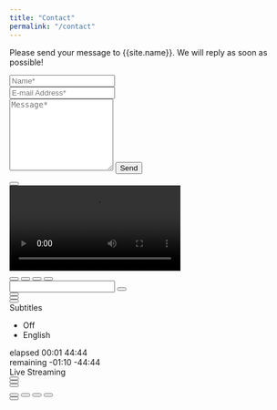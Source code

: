 ```yaml
---
title: "Contact"
permalink: "/contact"
---
```


<form action="https://formspree.io/{{site.email}}" method="POST">    
<p class="mb-4">Please send your message to {{site.name}}. We will reply as soon as possible!</p>
<div class="form-group row">
<div class="col-md-6">
<input class="form-control" type="text" name="name" placeholder="Name*" required>
</div>
<div class="col-md-6">
<input class="form-control" type="email" name="_replyto" placeholder="E-mail Address*" required>
</div>
</div>
<textarea rows="8" class="form-control mb-3" name="message" placeholder="Message*" required></textarea>    
<input class="btn btn-success" type="submit" value="Send">
</form>




<div class="modal modal-full-viewport ac-modal-video modal-open" role="dialog" aria-label="Video Player" aria-modal="true" tabindex="-1">
   <button class="modal-close" data-modal-close="" aria-label="Close"></button>
   <div class="modal-content center-horizontal">
      <div class="ac-player-container">
         <div class="ac-video-player large mouse-leave" data-analytics-video-id="rebrand-hero" style="">
            <video class="ac-video-media-controller" crossorigin="anonymous" preload="auto" x-webkit-airplay="" aria-hidden="true" style="" data-original-aria-hidden="true" src="https://www.apple.com/jobs/global/media/acvideo/2020-index/us/2020USHero-HD-cc-us-2020_1280x720h.mp4">
               <source src="https://www.apple.com/jobs/global/media/acvideo/2020-index/us/2020USHero-HD-cc-us-2020_1280x720h.mp4">
               <track src="https://www.apple.com/jobs/global/media/acvideo/2020-index/us/2020USHero-HD-cc-us-2020_cc.vtt" kind="captions" srclang="en" label="English">
            </video>
            <div class="ac-video-poster ac-video-poster-hide"><img src="/ac/ac-video-posterframe/4.0/images/ac_video_poster_dark_960x540.jpg" alt="" style=""></div>
            <div class="ac-video-controls" style="">
               <div class="controls-container">
                  <div class="controls-social-tray hidden">
                     <div>
                        <div class="sharing-state">
                           <div class="container" data-acv-active-area="">
                              <div class="social-sharing-container">
                                 <div class="sharing-button-container">
                                    <button class="acv-fb-share ac-video-icon icon-share_fb" aria-label="Share to Facebook, Opens in New Window"></button>
                                    <button class="acv-tw-share ac-video-icon icon-share_twitter" aria-label="Share to Twitter, Opens in New Window"></button>
                                    <button class="copy-link ac-video-icon icon-share_link" aria-label="Copy Link"></button>
                                    <button class="copy-embed-code ac-video-icon icon-share_embed" aria-label="Copy Embed Code"></button>
                                 </div>
                              </div>
                              <div class="textarea-container">
                                 <span>
                                 <input class="copy-area form-textbox form-textbox-text disabled" type="text" id="copy-link" aria-label="Copy Link">
                                 <button class="textinput-close-button ac-video-icon icon-share_close" aria-label="Dismiss Copy"></button>
                                 </span>
                              </div>
                           </div>
                        </div>
                     </div>
                  </div>
                  <div class="center-button-container controls-play-pause-button-container">
                     <div class="button-wrapper">
                        <button type="button" class="ac-video-icon centered-button controls-play-pause-button controls-button no-autoplay" value="Play" aria-label="Play" role="button" tabindex="0" data-acv-active-area="" data-acv-draggable-area="">
                           <div class="loading-indicator-container">
                              <div class="loading-indicator">
                                 <div></div>
                                 <div></div>
                                 <div></div>
                                 <div></div>
                                 <div></div>
                                 <div></div>
                                 <div></div>
                                 <div></div>
                                 <div></div>
                                 <div></div>
                                 <div></div>
                                 <div></div>
                              </div>
                           </div>
                        </button>
                        <span id="loading-status" class="visuallyhidden" aria-live="polite"></span>
                     </div>
                  </div>
                  <div class="main-controls-container control-bar-skin-default">
                     <div class="ac-video-overlay-container">
                        <div class="" style="opacity: 1;">
                           <div class="ac-video-trickplay hidden" aria-hidden="true">
                              <div class="ac-video-trickplay-image">
                              </div>
                              <div class="ac-video-trickplay-chapter-title"></div>
                              <div class="ac-video-trickplay-time"></div>
                           </div>
                        </div>
                     </div>
                     <div class="main-controls">
                        <div class="button-wrapper">
                           <div class="main-controls-item controls-volume">
                              <button type="button" class="ac-video-icon controls-toggle-mute-volume-button controls-button" value="Toggle Mute Volume" aria-label="Toggle Mute Volume" role="button" tabindex="0" data-acv-active-area="" aria-pressed="false"></button>
                              <div class="controls-volume-level-indicator ac-slider-container ac-slider-inactive" tabindex="0" aria-valuemin="0" aria-valuemax="100" min="0" max="100" aria-label="Adjust Volume" role="slider" aria-orientation="vertical" step="0.05" data-acv-active-area="" aria-valuenow="100">
                                 <div class="ac-slider-runnable-track">
                                    <div class="ac-slider-background"></div>
                                    <div class="ac-slider-thumb-wrapper">
                                       <div class="ac-slider-thumb" style="bottom: 83.3333%;">
                                          <div class="ac-slider-thumb-background-wrapper">
                                             <div class="ac-slider-thumb-background"></div>
                                          </div>
                                       </div>
                                    </div>
                                    <div class="ac-slider-inner-track">
                                       <div class="ac-slider-scrubbed" style="bottom: 83.3333%;"></div>
                                    </div>
                                 </div>
                              </div>
                           </div>
                        </div>
                        <div class="button-wrapper">
                           <button type="button" class="ac-video-icon main-controls-item controls-text-tracks-toggle-button controls-button" value="Closed Captions" aria-label="Closed Captions" role="button" tabindex="0" data-acv-active-area="" aria-pressed="false"></button>
                           <div class="ac-video-captions-selector-container">
                              <span class="ac-video-captions-selector-title">Subtitles</span>
                              <ul class="controls-captions-selector" role="radiogroup" aria-label="Subtitles" data-acv-active-area="">
                                 <li role="radio" class="showing" aria-checked="true" tabindex="0">Off</li>
                                 <li role="radio" aria-checked="false" tabindex="-1">English</li>
                              </ul>
                           </div>
                        </div>
                        <div class="main-controls-item controls-progress">
                           <div class="controls-progress-time controls-progress-time-1">
                              <div class="controls-elapsed-time-indicator" role="text" tabindex="-1">
                                 <span class="label">elapsed</span>
                                 <span class="controls-elapsed-time">00:01</span>
                                 <span class="controls-time-maxwidth" aria-hidden="true">44:44</span>
                              </div>
                           </div>
                           <div class="controls-progress-bar">
                              <div class="controls-buffered-indicator"></div>
                              <div class="controls-progress-indicator ac-slider-container" precision="float" min="0" max="1" step="0.0005" value="0" tabindex="-1" aria-valuemax="1" aria-valuemin="0" aria-valuenow="0.022" data-acv-active-area="" aria-hidden="">
                                 <div class="ac-slider-ax-track" role="slider" aria-valuemin="0" aria-valuemax="1" tabindex="0" aria-valuenow="0.02212441757035237" aria-valuetext="0 minutes and 2 seconds"></div>
                                 <div class="ac-slider-runnable-track">
                                    <div class="ac-slider-hover-track">
                                       <div class="ac-slider-hover-notch"></div>
                                    </div>
                                    <div class="ac-slider-thumb" style="left: 2.18327%;">
                                       <div class="ac-slider-thumb-background-wrapper">
                                          <div class="ac-slider-thumb-overlay"></div>
                                          <div class="ac-slider-thumb-background"></div>
                                       </div>
                                    </div>
                                    <div class="ac-slider-chapters-track"></div>
                                    <div class="ac-slider-inner-track">
                                       <div class="ac-slider-buffered" style="left: 23.6008%;"></div>
                                       <div class="ac-slider-scrubbed" style="left: 2.18327%;"></div>
                                    </div>
                                 </div>
                              </div>
                           </div>
                           <div class="controls-progress-time controls-progress-time-2">
                              <div class="controls-remaining-time-indicator" role="text" tabindex="-1">
                                 <span class="label">remaining</span>
                                 <span class="controls-remaining-time">-01:10</span>
                                 <span class="controls-time-maxwidth" aria-hidden="true">-44:44</span>
                              </div>
                           </div>
                        </div>
                        <div class="main-controls-item live-stream">
                           <span class="live-stream-text">Live Streaming</span>
                        </div>
                        <div class="button-wrapper">
                           <button type="button" class="ac-video-icon main-controls-item controls-airplay-button controls-button airplay-unsupported" value="AirPlay" aria-label="AirPlay" role="button" tabindex="0" data-acv-active-area="" aria-pressed="false"></button>
                        </div>
                        <div class="button-wrapper">
                           <button type="button" class="ac-video-icon main-controls-item controls-picture-in-picture-button controls-button picture-in-picture-unsupported" value="Picture-in-Picture" aria-label="Picture-in-Picture" role="button" tabindex="0" data-acv-active-area="" aria-pressed="false"></button>
                        </div>
                        <div class="button-wrapper">
                           <button type="button" class="ac-video-icon main-controls-item controls-full-screen-button controls-button" value="Full Screen" aria-label="Full Screen" role="button" tabindex="0" data-acv-active-area="" aria-pressed="false"></button>
                        </div>
                     </div>
                  </div>
                  <div class="end-state-wrapper">
                     <div class="end-state-container hidden"></div>
                  </div>
               </div>
               <div class="compass-wrapper" data-acv-active-area="">
                  <div class="compass-background ac-video-icon"></div>
                  <div class="compass-arrows">
                     <button class="compass-arrow-top ac-video-icon" aria-label="Move 360 Point of View Up" role="button" tabindex="0"></button>
                     <button class="compass-arrow-right ac-video-icon" aria-label="Move 360 Point of View Right" role="button" tabindex="0"></button>
                     <button class="compass-arrow-bottom ac-video-icon" aria-label="Move 360 Point of View Down" role="button" tabindex="0"></button>
                     <button class="compass-arrow-left ac-video-icon" aria-label="Move 360 Point of View Left" role="button" tabindex="0"></button>
                  </div>
                  <div class="compass-field ac-video-icon"></div>
                  <div class="compass-ring ac-video-icon"></div>
                  <button class="compass" aria-label="Return 360 Point of View to Origin" role="button" tabindex="0"></button>
               </div>
            </div>
            <div class="ac-video-blockade"></div>
            <div class="error-state-wrapper"></div>
         </div>
      </div>
   </div>
</div>
<script data-original-aria-hidden="" aria-hidden="true">
   // Hack to fix image height in edit mode (when page is in an iframe).
   if (window.top!=window.self) {
    		$('head').append( $('<link rel="stylesheet" type="text/css" />').attr('href', '/jobs/css/etc/designs/apple/clientlibs/css/styles-extra.css') );
   }
</script>
<script type="text/javascript" src="https://www.apple.com/jobs/js/etc/designs/apple/ac/modal/ac-modal.built.js" data-original-aria-hidden="" aria-hidden="true"></script>
<link href="https://www.apple.com/jobs/css/etc/designs/apple/ac/ac-films/6.3.1/styles/modal.css" rel="stylesheet" type="text/css" data-original-aria-hidden="" aria-hidden="true">
<link href="https://www.apple.com/jobs/css/etc/designs/apple/clientlibs/css/sf/components/jobs-modal.css" rel="stylesheet" type="text/css" data-original-aria-hidden="" aria-hidden="true">
<script src="https://www.apple.com/jobs/js/etc/designs/apple/ac/ac-films/6.3.1/scripts/autofilms.built.js" type="text/javascript" data-original-aria-hidden="" aria-hidden="true"></script>

